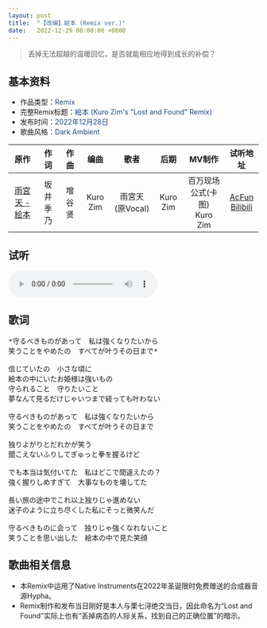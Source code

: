 ```yaml
---
layout: post
title:  "【改编】絵本 (Remix ver.)"
date:	2022-12-29 00:00:00 +0800
---
```


> 丢掉无法超越的温暖回忆，是否就能相应地得到成长的补偿？

## 基本资料

* 作品类型：<font color="#194987">Remix</font>
* 完整Remix标题：<font color="#194987">絵本 (Kuro Zim's "Lost and Found" Remix)</font>
* 发布时间：<font color="#194987">2022年12月28日</font>
* 歌曲风格：<font color="#194987">Dark Ambient</font>

| 原作 | 作词 | 作曲 | 编曲 | 歌者 | 后期 | MV制作 | 试听地址 |
| :--: | :--: | :--: | :--: | :--: | :--: | :--: | :--: | 
| [雨宮天 - 絵本](https://music.163.com/#/song?id=29418481) | 坂井季乃 | 增谷贤 | Kuro Zim | 雨宮天 (原Vocal) | Kuro Zim | 百万现场公式(卡图)<br>Kuro Zim | [AcFun](https://www.acfun.cn/v/ac40297608)<br>[Bilibili](https://www.bilibili.com/video/BV1Tg411t7Ks/) |

## 试听

<audio controls>
	<source src="/assets/audio/ehonrmx.mp3" type="audio/mp3">
</audio>

## 歌词

<pre>
*守るべきものがあって　私は強くなりたいから
笑うことをやめたの　すべてが叶うその日まで*

信じていたの　小さな頃に
絵本の中にいたお姫様は強いもの
守られること　守りたいこと
夢なんて見るだけじゃいつまで経っても叶わない

守るべきものがあって　私は強くなりたいから
笑うことをやめたの　すべてが叶うその日まで

独りよがりとだれかが笑う
聞こえないふりしてぎゅっと拳を握るけど

でも本当は気付いてた　私はどこで間違えたの？
強く握りしめすぎて　大事なものを壊してた

長い旅の途中でこれ以上独りじゃ進めない
迷子のように立ち尽くした私にそっと微笑んだ

守るべきものに会って　独りじゃ強くなれないこと
笑うことを思い出した　絵本の中で見た笑顔 
</pre>

## 歌曲相关信息

* 本Remix中运用了Native Instruments在2022年圣诞限时免费赠送的合成器音源Hypha。
* Remix制作和发布当日刚好是本人与栗七浔绝交当日，因此命名为“Lost and Found”实际上也有“丢掉病态的人际关系，找到自己的正确位置”的暗示。